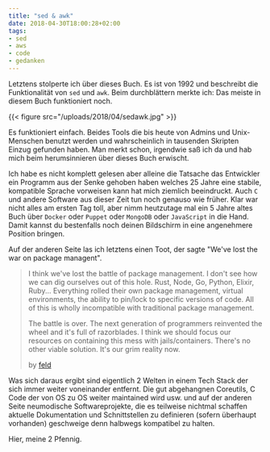 ```yaml
---
title: "sed & awk"
date: 2018-04-30T18:00:28+02:00
tags:
- sed
- aws
- code
- gedanken
---
```


Letztens stolperte ich über dieses Buch. Es ist von 1992 und beschreibt die
Funktionalität von `sed` und `awk`. Beim durchblättern merkte ich: Das meiste
in diesem Buch funktioniert noch.

{{< figure src="/uploads/2018/04/sedawk.jpg" >}}

Es funktioniert einfach. Beides Tools die bis heute von Admins und
Unix-Menschen benutzt werden und wahrscheinlich in tausenden Skripten Einzug
gefunden haben. Man merkt schon, irgendwie saß ich da und hab mich beim
herumsinnieren über dieses Buch erwischt.

Ich habe es nicht komplett gelesen aber alleine die Tatsache das Entwickler
ein Programm aus der Senke gehoben haben welches 25 Jahre eine stabile,
kompatible Sprache vorweisen kann hat mich ziemlich beeindruckt. Auch `C` und
andere Software aus dieser Zeit tun noch genauso wie früher. Klar war nicht
alles am ersten Tag toll, aber nimm heutzutage mal ein 5 Jahre altes Buch über
`Docker` oder `Puppet` oder `MongoDB` oder `JavaScript` in die Hand. Damit
kannst du bestenfalls noch deinen Bildschirm in eine angenehmere Position
bringen.

Auf der anderen Seite las ich letztens einen Toot, der sagte "We've lost the
war on package managent".

> I think we've lost the battle of package management. I don't see how we can
> dig ourselves out of this hole. Rust, Node, Go, Python, Elixir, Ruby...
> Everything rolled their own package management, virtual environments, the
> ability to pin/lock to specific versions of code. All of this is wholly
> incompatible with traditional package management.
>
> The battle is over. The next generation of programmers reinvented the wheel
> and it's full of razorblades. I think we should focus our resources on
> containing this mess with jails/containers. There's no other viable
> solution. It's our grim reality now.
>
> by [feld](https://bikeshed.party/notice/543744)

Was sich daraus ergibt sind eigentlich 2 Welten in einem Tech Stack der sich
immer weiter voneinander entfernt. Die gut abgehangnen Coreutils, C Code
der von OS zu OS weiter maintained wird usw. und auf der anderen Seite neumodische
Softwareprojekte, die es teilweise nichtmal schaffen aktuelle
Dokumentation und Schnittstellen zu definieren (sofern überhaupt vorhanden)
geschweige denn halbwegs kompatibel zu halten.

Hier, meine 2 Pfennig.
